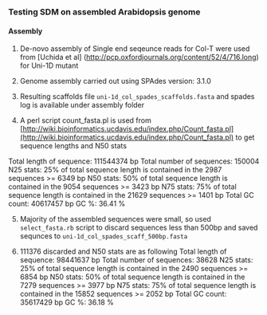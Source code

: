 ### Testing SDM on assembled Arabidopsis genome

#### Assembly

1. De-novo assembly of Single end seqeunce reads for Col-T were used from [Uchida et al] (http://pcp.oxfordjournals.org/content/52/4/716.long) for Uni-1D mutant

2. Genome assembly carried out using SPAdes version: 3.1.0

3. Resulting scaffolds file `uni-1d_col_spades_scaffolds.fasta` and spades log is available under assembly folder

4. A perl script count_fasta.pl is used from [http://wiki.bioinformatics.ucdavis.edu/index.php/Count_fasta.pl](http://wiki.bioinformatics.ucdavis.edu/index.php/Count_fasta.pl) to get sequence lengths and N50 stats

Total length of sequence:	111544374 bp
Total number of sequences:	150004
N25 stats:			25% of total sequence length is contained in the 2987 sequences >= 6349 bp
N50 stats:			50% of total sequence length is contained in the 9054 sequences >= 3423 bp
N75 stats:			75% of total sequence length is contained in the 21629 sequences >= 1401 bp
Total GC count:			40617457 bp
GC %:				36.41 %
 
5. Majority of the assembled sequences were small, so used `select_fasta.rb` script to discard sequences less than 500bp and saved sequnces to `uni-1d_col_spades_scaff_500bp.fasta`

6. 111376 discarded and N50 stats are as following
Total length of sequence:	98441637 bp
Total number of sequences:	38628
N25 stats:			25% of total sequence length is contained in the 2490 sequences >= 6854 bp
N50 stats:			50% of total sequence length is contained in the 7279 sequences >= 3977 bp
N75 stats:			75% of total sequence length is contained in the 15852 sequences >= 2052 bp
Total GC count:			35617429 bp
GC %:				36.18 %

